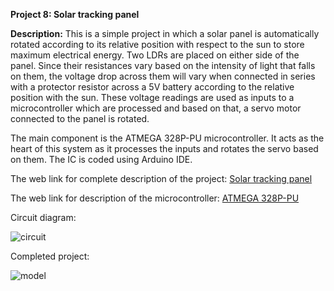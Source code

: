 __Project 8: Solar tracking panel__

__Description:__
This is a simple project in which a solar panel is automatically rotated according to its relative position with respect to the sun to store maximum electrical energy. Two LDRs are placed on either side of the panel. Since their resistances vary based on the intensity of light that falls on them, the voltage drop across them will vary when connected in series with a protector resistor across a 5V battery according to the relative position with the sun. These voltage readings are used as inputs to a microcontroller which are processed and based on that, a servo motor connected to the panel is rotated.

The main component is the ATMEGA 328P-PU microcontroller. It acts as the heart of this system as it processes the inputs and rotates the servo based on them. The IC is coded using Arduino IDE.

The web link for complete description of the project: [Solar tracking panel](https://www.electronicshub.org/sun-tracking-solar-panel/)

The web link for description of the microcontroller: [ATMEGA 328P-PU](http://ww1.microchip.com/downloads/en/DeviceDoc/Atmel-7810-Automotive-Microcontrollers-ATmega328P_Datasheet.pdf)

Circuit diagram:

![circuit](https://www.electronicshub.org/wp-content/uploads/2015/10/Sun-Tracking-Solar-Panel-Circuit-Diagram.jpg)

Completed project:

![model](https://www.electronicshub.org/wp-content/uploads/2015/10/Sun-Tracking-Solar-Panel-Image-3.jpg)

